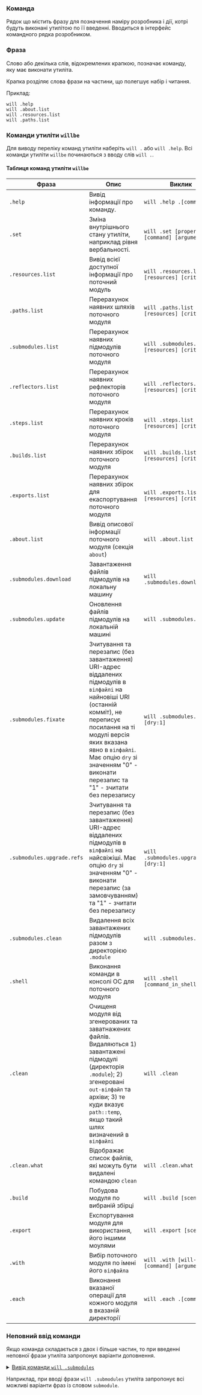 ### Команда

Рядок що містить фразу для позначення наміру розробника і дії, котрі будуть виконані утилітою по її введенні. Вводиться в інтерфейс командного рядка розробником.

### Фраза

Слово або декілька слів, відокремлених крапкою, позначає команду, яку має виконати утиліта.

Крапка розділяє слова фрази на частини, що полегшує набір і читання.  

Приклад:

```
will .help
will .about.list
will .resources.list
will .paths.list

```

### Команди утиліти `willbe`

Для виводу переліку команд утиліти наберіть `will .` або `will .help`. Всі команди утиліти `willbe` починаються з вводу слів `will .`.

#### Таблиця команд утиліти `willbe`

| Фраза              | Опис                                       | Виклик                |
|--------------------|--------------------------------------------|----------------------------------|
| `.help`            | Вивід інформації про команду.              | `will .help .[command]`          |
| `.set`             | Зміна внутрішнього стану утиліти, наприклад рівня вербальності.        | `will .set [properties] .[command] [argument]`                                   |
| `.resources.list`  | Вивід всієї доступної інформації про поточний модуль          | `will .resources.list [resources] [criterion]`                                  |
| `.paths.list`      | Перерахунок наявних шляхів поточного модуля | `will .paths.list [resources] [criterion]`         |
| `.submodules.list` | Перерахунок наявних підмодулів поточного модуля                     | `will .submodules.list [resources] [criterion]`     |
| `.reflectors.list` | Перерахунок наявних рефлекторів поточного модуля                         | `will .reflectors.list [resources] [criterion]`     |
| `.steps.list`      | Перерахунок наявних кроків поточного модуля                              | `will .steps.list [resources] [criterion]`          |
| `.builds.list `    | Перерахунок наявних збірок поточного модуля            | `will .builds.list [resources] [criterion]`         |
| `.exports.list`    | Перерахунок наявних збірок для екаспортування поточного модуля            | `will .exports.list [resources] [criterion]`        |
| `.about.list`      | Вивід описової інформації поточного модуля (секція `about`)                                 | `will .about.list`                                  |
| `.submodules.download` | Завантаження файлів підмодулів на локальну машину  | `will .submodules.download`               |
| `.submodules.update`  | Оновлення файлів підмодулів на локальній машині  | `will .submodules.update` |
| `.submodules.fixate`  | Зчитування та перезапис (без завантаження) URI-адрес віддалених підмодулів в `вілфайлі` на найновіші URI (останній комміт), не переписує посилання на ті модулі версія яких вказана явно в `вілфайлі`. Має опцію `dry` зі значенням "0" - виконати перезапис та "1" - зчитати без перезапису | `will .submodules.fixate [dry:1]` |
| `.submodules.upgrade.refs`  | Зчитування та перезапис (без завантаження) URI-адрес віддалених підмодулів в `вілфайлі` на найсвіжіші. Має опцію `dry` зі значенням "0" - виконати перезапис (за замовчуванням) та "1" - зчитати без перезапису | `will .submodules.upgrade.refs [dry:1]` |
| `.submodules.clean`    | Видалення всіх завантажених підмодулів разом з директорією `.module`                | `will .submodules.clean`   |
| `.shell`          | Виконання команди в консолі ОС для поточного модуля                               | `will .shell [command_in_shell]`          |
| `.clean`          | Очищеня модуля від згенерованих та заватнажених файлів. Видаляються 1) завантажені підмодулі (директорія `.module`); 2) згенеровані `out-вілфайл` та архіви; 3) те куди вказує `path::temp`, якщо такий шлях визначений в `вілфайлі`                | `will .clean`                             |
| `.clean.what`     | Відображає список файлів, які можуть бути видалені командою `clean`              | `will .clean.what`                        |
| `.build`          | Побудова модуля по вибраній збірці                           | `will .build [scenario]`                  |
| `.export`         | Експортування модуля для використання, його іншими моулями                     | `will .export [scenario]`                 |
| `.with`           | Вибір поточного модуля по імені його `вілфайла`     | `will .with [will-file] [command] [argument]`                         |
| `.each`           | Виконання вказаної операції для кожного модуля в вказаній директорії         | `will .each .[command]`                   |

### Неповний ввід команди

Якщо команда складається з двох і більше частин, то при введенні неповної фрази утиліта запропонує варіанти доповнення.

<details>
  <summary><u>Вивід команди <code>will .submodules</code></u></summary>

```
[user@user ~]$ will .submodules
Command ".submodules"
Ambiguity. Did you mean?
  .submodules.list - List submodules of the current module.
  .submodules.clean - Delete all downloaded submodules.
  .submodules.download - Download each submodule if such was not downloaded so far.
  .submodules.update - Update each submodule, checking for available updates for each submodule. Does nothing if all submodules have fixated version.
  .submodules.fixate - Fixate remote submodules. If URI of a submodule does not contain a version then version will be appended.
  .submodules.upgrade - Upgrade remote submodules. If a remote repository has any newer version of the submodule, then URI of the submodule will be upgraded with the latest available version.

```

</details>

Наприклад, при вводі фрази `will .submodules` утиліта запропонує всі можливі варіанти фраз із словом `submodule`.
